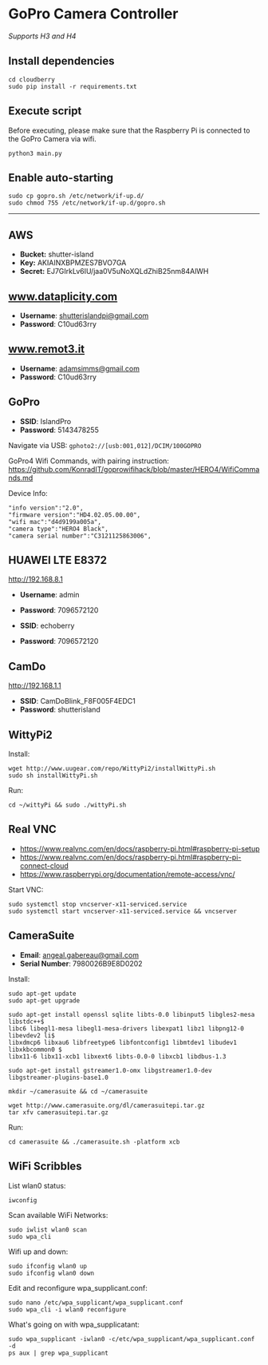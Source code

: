# GoPro Camera Controller
_Supports H3 and H4_

## Install dependencies

    cd cloudberry
    sudo pip install -r requirements.txt

## Execute script

Before executing, please make sure that the Raspberry Pi is connected to the GoPro Camera via wifi.

    python3 main.py

## Enable auto-starting

    sudo cp gopro.sh /etc/network/if-up.d/
    sudo chmod 755 /etc/network/if-up.d/gopro.sh

---

## AWS
- **Bucket:** shutter-island
- **Key:** AKIAINXBPMZES7BVO7GA
- **Secret:** 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

## www.dataplicity.com

- **Username**: shutterislandpi@gmail.com
- **Password**: C10ud63rry

## www.remot3.it

- **Username**: adamsimms@gmail.com
- **Password**: C10ud63rry

## GoPro
- **SSID**: IslandPro
- **Password**: 5143478255

Navigate via USB: `gphoto2://[usb:001,012]/DCIM/100GOPRO`

GoPro4 Wifi Commands, with pairing instruction: 
    https://github.com/KonradIT/goprowifihack/blob/master/HERO4/WifiCommands.md

Device Info:

    "info version":"2.0",
    "firmware version":"HD4.02.05.00.00",
    "wifi mac":"d4d9199a005a",
    "camera type":"HERO4 Black",
    "camera serial number":"C3121125863006",

## HUAWEI LTE E8372

http://192.168.8.1

- **Username**: admin
- **Password**: 7096572120

- **SSID**: echoberry
- **Password**: 7096572120

## CamDo

http://192.168.1.1

- **SSID**: CamDoBlink_F8F005F4EDC1
- **Password**: shutterisland

## WittyPi2

Install:

    wget http://www.uugear.com/repo/WittyPi2/installWittyPi.sh
    sudo sh installWittyPi.sh

Run:

    cd ~/wittyPi && sudo ./wittyPi.sh

## Real VNC

- https://www.realvnc.com/en/docs/raspberry-pi.html#raspberry-pi-setup
- https://www.realvnc.com/en/docs/raspberry-pi.html#raspberry-pi-connect-cloud
- https://www.raspberrypi.org/documentation/remote-access/vnc/

Start VNC:

    sudo systemctl stop vncserver-x11-serviced.service 
    sudo systemctl start vncserver-x11-serviced.service && vncserver

## CameraSuite

- **Email**: angeal.gabereau@gmail.com
- **Serial Number**: 7980026B9E8D0202

Install:

    sudo apt-get update
    sudo apt-get upgrade
  
    sudo apt-get install openssl sqlite libts-0.0 libinput5 libgles2-mesa libstdc++$
    libc6 libegl1-mesa libegl1-mesa-drivers libexpat1 libz1 libpng12-0 libevdev2 li$
    libxdmcp6 libxau6 libfreetype6 libfontconfig1 libmtdev1 libudev1 libxkbcommon0 $
    libx11-6 libx11-xcb1 libxext6 libts-0.0-0 libxcb1 libdbus-1.3

    sudo apt-get install gstreamer1.0-omx libgstreamer1.0-dev libgstreamer-plugins-base1.0

    mkdir ~/camerasuite && cd ~/camerasuite

    wget http://www.camerasuite.org/dl/camerasuitepi.tar.gz
    tar xfv camerasuitepi.tar.gz

Run:
    
    cd camerasuite && ./camerasuite.sh -platform xcb

## WiFi Scribbles

List wlan0 status:

    iwconfig

Scan available WiFi Networks:

    sudo iwlist wlan0 scan
    sudo wpa_cli

Wifi up and down:

    sudo ifconfig wlan0 up
    sudo ifconfig wlan0 down

Edit and reconfigure wpa_supplicant.conf:

    sudo nano /etc/wpa_supplicant/wpa_supplicant.conf
    sudo wpa_cli -i wlan0 reconfigure

What's going on with wpa_supplicatant:
    
    sudo wpa_supplicant -iwlan0 -c/etc/wpa_supplicant/wpa_supplicant.conf -d
    ps aux | grep wpa_supplicant

